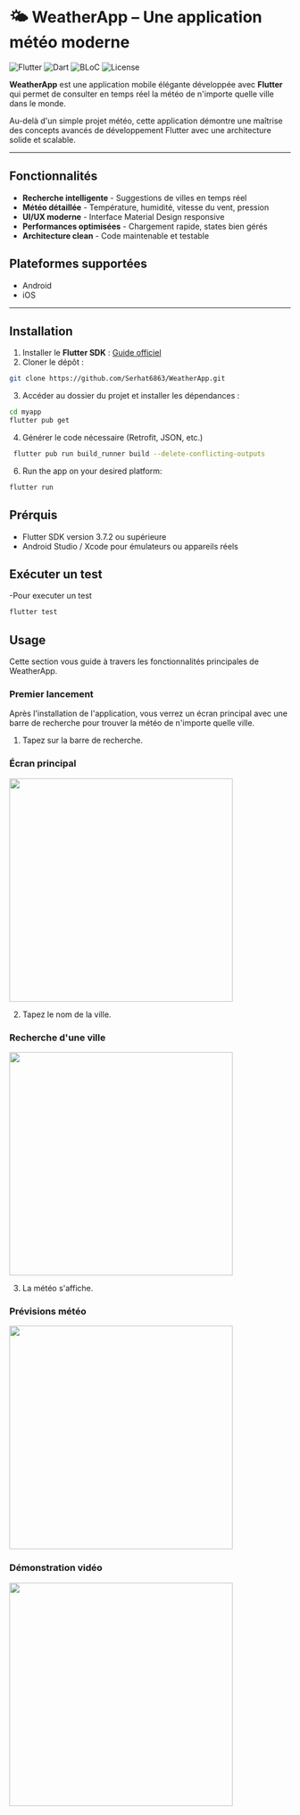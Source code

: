 # 🌤 WeatherApp – Une application météo moderne

![Flutter](https://img.shields.io/badge/Flutter-3.7.2+-blue)
![Dart](https://img.shields.io/badge/Dart-2.19+-blue)
![BLoC](https://img.shields.io/badge/State%20Management-BLoC-purple)
![License](https://img.shields.io/badge/License-MIT-green)

**WeatherApp** est une application mobile élégante développée avec **Flutter** qui permet de consulter en temps réel la météo de n'importe quelle ville dans le monde.

Au-delà d'un simple projet météo, cette application démontre une maîtrise des concepts avancés de développement Flutter avec une architecture solide et scalable.

---

##  Fonctionnalités

-  **Recherche intelligente** - Suggestions de villes en temps réel
-  **Météo détaillée** - Température, humidité, vitesse du vent, pression
-  **UI/UX moderne** - Interface Material Design responsive
-  **Performances optimisées** - Chargement rapide, states bien gérés
-  **Architecture clean** - Code maintenable et testable

## Plateformes supportées

- Android  
- iOS  

---

## Installation

1. Installer le **Flutter SDK** : [Guide officiel](https://flutter.dev/docs/get-started/install)  
2. Cloner le dépôt :  
```bash
git clone https://github.com/Serhat6863/WeatherApp.git
```
3. Accéder au dossier du projet et installer les dépendances :
```bash
cd myapp
flutter pub get
```
4. Générer le code nécessaire (Retrofit, JSON, etc.)
```bash
 flutter pub run build_runner build --delete-conflicting-outputs
```
6. Run the app on your desired platform:
```bash
flutter run
```


## Prérquis 
- Flutter SDK version 3.7.2 ou supérieure
- Android Studio / Xcode pour émulateurs ou appareils réels

## Exécuter un test
-Pour executer un test 
```bash
flutter test
```


## Usage

Cette section vous guide à travers les fonctionnalités principales de WeatherApp.

### Premier lancement
Après l'installation de l'application, vous verrez un écran principal avec une barre de recherche pour trouver la météo de n'importe quelle ville.  

1. Tapez sur la barre de recherche.

### Écran principal
<img src="screenshots/home_screen.png" width="400" />

2. Tapez le nom de la ville.

### Recherche d'une ville
<img src="screenshots/home_screen_sugest.png" width="400" />

3. La météo s'affiche.

### Prévisions météo
<img src="screenshots/home_screen_result.png" width="400" />

### Démonstration vidéo
<img src="screenshots/home_screen_video_gif.gif" width="400" />









